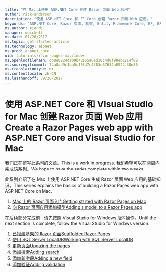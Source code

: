 ```yaml
---
title: "在 Mac 上使用 ASP.NET Core 创建 Razor 页面 Web 应用"
author: rick-anderson
description: "使用 ASP.NET Core 和 EF Core 创建 Razor 页面 Web 应用。"
keywords: "ASP.NET Core, Razor 页面, 基架, Entity Framework Core, EF, EF Core, 数据库, mac, macOS, Visual Studio for Mac"
ms.author: riande
manager: wpickett
ms.date: 07/26/2017
ms.topic: get-started-article
ms.technology: aspnet
ms.prod: aspnet-core
uid: tutorials/razor-pages-mac/index
ms.openlocfilehash: cd8e0824da09b42e65a0ad10c4d0f98eb0214f88
ms.sourcegitcommit: 74a8ad9c1ba5c155d7c4303e67632a0922c38e86
ms.translationtype: HT
ms.contentlocale: zh-CN
ms.lasthandoff: 09/20/2017
---
```

# <a name="create-a-razor-pages-web-app-with-aspnet-core-and-visual-studio-for-mac"></a><span data-ttu-id="45cb6-104">使用 ASP.NET Core 和 Visual Studio for Mac 创建 Razor 页面 Web 应用</span><span class="sxs-lookup"><span data-stu-id="45cb6-104">Create a Razor Pages web app with ASP.NET Core and Visual Studio for Mac</span></span>

<span data-ttu-id="45cb6-105">我们正在撰写此系列的文章。</span><span class="sxs-lookup"><span data-stu-id="45cb6-105">This is a work in progress.</span></span> <span data-ttu-id="45cb6-106">我们希望可以在两周内完成该系列。</span><span class="sxs-lookup"><span data-stu-id="45cb6-106">We hope to have the series complete within two weeks.</span></span>

<span data-ttu-id="45cb6-107">此系列介绍了在 Mac 上使用 ASP.NET Core 生成 Razor 页面 Web 应用的基础知识。</span><span class="sxs-lookup"><span data-stu-id="45cb6-107">This series explains the basics of building a Razor Pages web app with ASP.NET Core on Mac.</span></span>

1. [<span data-ttu-id="45cb6-108">Mac 上的 Razor 页面入门</span><span class="sxs-lookup"><span data-stu-id="45cb6-108">Getting started with Razor Pages on Mac</span></span>](xref:tutorials/razor-pages-mac/razor-pages-start)
1. [<span data-ttu-id="45cb6-109">向 Razor 页面应用添加模型</span><span class="sxs-lookup"><span data-stu-id="45cb6-109">Adding a model to a Razor Pages app</span></span>](xref:tutorials/razor-pages-mac/model)


<span data-ttu-id="45cb6-110">在后续部分完成前，请先按照 Visual Studio for Windows 版本操作。</span><span class="sxs-lookup"><span data-stu-id="45cb6-110">Until the next section is complete, follow the Visual Studio for Windows version.</span></span>

1. [<span data-ttu-id="45cb6-111">已搭建基架的 Razor 页面</span><span class="sxs-lookup"><span data-stu-id="45cb6-111">Scaffolded Razor Pages</span></span>](xref:tutorials/razor-pages/page)
1. [<span data-ttu-id="45cb6-112">使用 SQL Server LocalDB</span><span class="sxs-lookup"><span data-stu-id="45cb6-112">Working with SQL Server LocalDB</span></span>](xref:tutorials/razor-pages/sql)
1. [<span data-ttu-id="45cb6-113">更新页面</span><span class="sxs-lookup"><span data-stu-id="45cb6-113">Updating the pages</span></span>](xref:tutorials/razor-pages/da1)
1. [<span data-ttu-id="45cb6-114">添加搜索</span><span class="sxs-lookup"><span data-stu-id="45cb6-114">Adding search</span></span>](xref:tutorials/razor-pages/search)
1. [<span data-ttu-id="45cb6-115">添加新字段</span><span class="sxs-lookup"><span data-stu-id="45cb6-115">Adding a new field</span></span>](xref:tutorials/razor-pages/new-field)
1. [<span data-ttu-id="45cb6-116">添加验证</span><span class="sxs-lookup"><span data-stu-id="45cb6-116">Adding validation</span></span>](xref:tutorials/razor-pages/validation)
